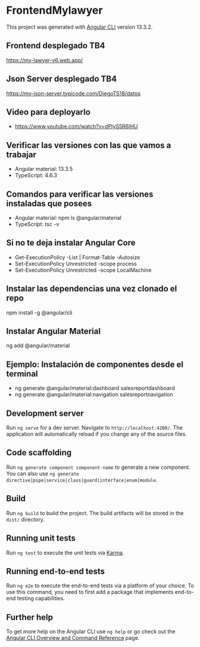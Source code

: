 # FrontendMylawyer

This project was generated with [Angular CLI](https://github.com/angular/angular-cli) version 13.3.2.

## Frontend desplegado TB4

https://my-lawyer-v6.web.app/

## Json Server desplegado TB4

https://my-json-server.typicode.com/DiegoTS18/datos

## Video para deployarlo

- https://www.youtube.com/watch?v=dPIyS5R6lHU

## Verificar las versiones con las que vamos a trabajar

- Angular material: 13.3.5
- TypeScript: 4.6.3

## Comandos para verificar las versiones instaladas que posees

- Angular material: npm ls @angular/material
- TypeScript: tsc -v

## Si no te deja instalar Angular Core

- Get-ExecutionPolicy -List | Format-Table -Autosize
- Set-ExecutionPolicy Unrestricted -scope process
- Set-ExecutionPolicy Unrestricted -scope LocalMachine

## Instalar las dependencias una vez clonado el repo

npm install -g @angular/cli

## Instalar Angular Material

ng add @angular/material

## Ejemplo: Instalación de componentes desde el terminal

- ng generate @angular/material:dashboard salesreportdashboard
- ng generate @angular/material:navigation salesreportnavigation

## Development server

Run `ng serve` for a dev server. Navigate to `http://localhost:4200/`. The application will automatically reload if you change any of the source files.

## Code scaffolding

Run `ng generate component component-name` to generate a new component. You can also use `ng generate directive|pipe|service|class|guard|interface|enum|module`.

## Build

Run `ng build` to build the project. The build artifacts will be stored in the `dist/` directory.

## Running unit tests

Run `ng test` to execute the unit tests via [Karma](https://karma-runner.github.io).

## Running end-to-end tests

Run `ng e2e` to execute the end-to-end tests via a platform of your choice. To use this command, you need to first add a package that implements end-to-end testing capabilities.

## Further help

To get more help on the Angular CLI use `ng help` or go check out the [Angular CLI Overview and Command Reference](https://angular.io/cli) page.
